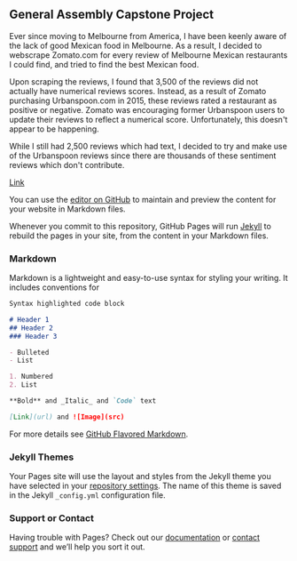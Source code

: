 ## General Assembly Capstone Project

Ever since moving to Melbourne from America, I have been keenly aware of the lack of good Mexican food in Melbourne. As a result, I decided to webscrape Zomato.com for every review of Melbourne Mexican restaurants I could find, and tried to find the best Mexican food.

Upon scraping the reviews, I found that 3,500 of the reviews did not actually have numerical reviews scores. Instead, as a result of Zomato purchasing Urbanspoon.com in 2015, these reviews rated a restaurant as positive or negative. Zomato was encouraging former Urbanspoon users to update their reviews to reflect a numerical score. Unfortunately, this doesn't appear to be happening.

While I still had 2,500 reviews which had text, I decided to try and make use of the Urbanspoon reviews since there are thousands of these sentiment reviews which don't contribute.

[Link](https://raw.githubusercontent.com/SeanTurner026/Zomato-and-Melbourne-Mexican-Restaurants/master/Images/subplot1.png)

You can use the [editor on GitHub](https://github.com/SeanTurner026/Zomato-and-Melbourne-Mexican-Restaurants/edit/master/README.md) to maintain and preview the content for your website in Markdown files.

Whenever you commit to this repository, GitHub Pages will run [Jekyll](https://jekyllrb.com/) to rebuild the pages in your site, from the content in your Markdown files.

### Markdown

Markdown is a lightweight and easy-to-use syntax for styling your writing. It includes conventions for

```markdown
Syntax highlighted code block

# Header 1
## Header 2
### Header 3

- Bulleted
- List

1. Numbered
2. List

**Bold** and _Italic_ and `Code` text

[Link](url) and ![Image](src)
```

For more details see [GitHub Flavored Markdown](https://guides.github.com/features/mastering-markdown/).

### Jekyll Themes

Your Pages site will use the layout and styles from the Jekyll theme you have selected in your [repository settings](https://github.com/SeanTurner026/Zomato-and-Melbourne-Mexican-Restaurants/settings). The name of this theme is saved in the Jekyll `_config.yml` configuration file.

### Support or Contact

Having trouble with Pages? Check out our [documentation](https://help.github.com/categories/github-pages-basics/) or [contact support](https://github.com/contact) and we’ll help you sort it out.
